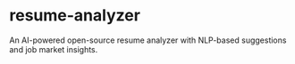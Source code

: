 # resume-analyzer
An AI-powered open-source resume analyzer with NLP-based suggestions and job market insights.
